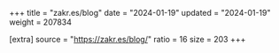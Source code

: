 +++
title = "zakr.es/blog"
date = "2024-01-19"
updated = "2024-01-19"
weight = 207834

[extra]
source = "https://zakr.es/blog/"
ratio = 16
size = 203
+++
